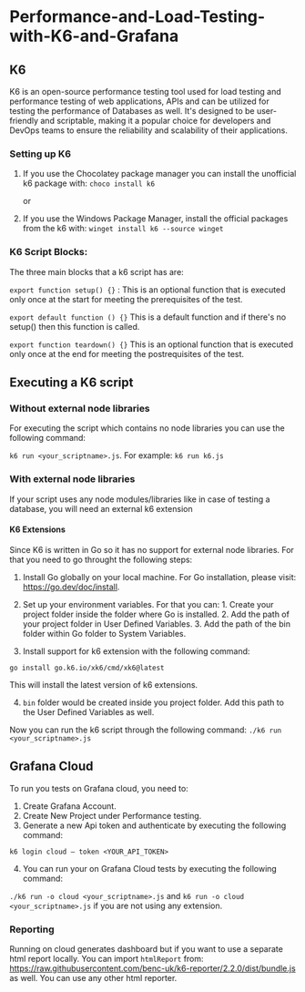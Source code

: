 # Performance-and-Load-Testing-with-K6-and-Grafana

## K6

K6 is an open-source performance testing tool used for load testing and performance testing of web applications, APIs and can be utilized for testing the performance of Databases as well. It's designed to be user-friendly and scriptable, making it a popular choice for developers and DevOps teams to ensure the reliability and scalability of their applications.

### Setting up K6

1. If you use the Chocolatey package manager you can install the unofficial k6 package with: `choco install k6`

   or

2. If you use the Windows Package Manager, install the official packages from the k6 with: `winget install k6 --source winget`

### K6 Script Blocks:

The three main blocks that a k6 script has are:

`export function setup() {}` : This is an optional function that is executed only once at the start for meeting the prerequisites of the test.

`export default function () {}` This is a default function and if there's no setup() then this function is called.

`export function teardown() {}` This is an optional function that is executed only once at the end for meeting the postrequisites of the test.

## Executing a K6 script

### Without external node libraries

For executing the script which contains no node libraries you can use the following command:

`k6 run <your_scriptname>.js`. For example: `k6 run k6.js`

### With external node libraries

If your script uses any node modules/libraries like in case of testing a database, you will need an external k6 extension

#### K6 Extensions

Since K6 is written in Go so it has no support for external node libraries. For that you need to go throught the following steps:

1. Install Go globally on your local machine. For Go installation, please visit: https://go.dev/doc/install.

2. Set up your environment variables. For that you can: 1. Create your project folder inside the folder where Go is installed. 2. Add the path of your project folder in User Defined Variables. 3. Add the path of the bin folder within Go folder to System Variables.

3. Install support for k6 extension with the following command:

`go install go.k6.io/xk6/cmd/xk6@latest`

This will install the latest version of k6 extensions.

4. `bin` folder would be created inside you project folder. Add this path to the User Defined Variables as well.

Now you can run the k6 script through the following command: `./k6 run <your_scriptname>.js`

## Grafana Cloud

To run you tests on Grafana cloud, you need to:

1. Create Grafana Account.
2. Create New Project under Performance testing.
3. Generate a new Api token and authenticate by executing the following command:

`k6 login cloud — token <YOUR_API_TOKEN>`

4. You can run your on Grafana Cloud tests by executing the following command:

`./k6 run -o cloud <your_scriptname>.js` and `k6 run -o cloud <your_scriptname>.js` if you are not using any extension.

### Reporting

Running on cloud generates dashboard but if you want to use a separate html report locally. You can import `htmlReport` from: https://raw.githubusercontent.com/benc-uk/k6-reporter/2.2.0/dist/bundle.js as well. You can use any other html reporter.
